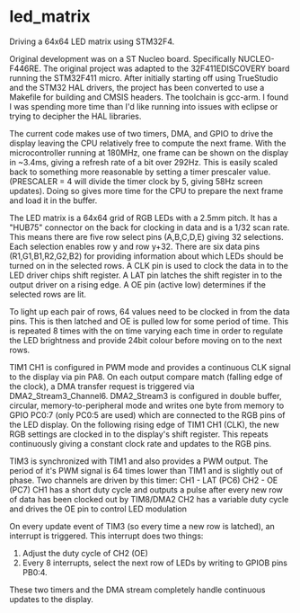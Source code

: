 # led_matrix
Driving a 64x64 LED matrix using STM32F4.

Original development was on a ST Nucleo board. Specifically NUCLEO-F446RE. The original project was adapted to the 32F411EDISCOVERY board running the STM32F411 micro.
After initially starting off using TrueStudio and the STM32 HAL drivers, the project has been converted to use a Makefile for building and CMSIS headers. The toolchain is gcc-arm. I found I was spending more time than I'd like running into issues with eclipse or trying to decipher the HAL libraries.

The current code makes use of two timers, DMA, and GPIO to drive the display leaving the CPU relatively free to compute the next frame. With the microcontroller running at 180MHz, one frame can be shown on the display in ~3.4ms, giving a refresh rate of a bit over 292Hz. This is easily scaled back to something more reasonable by setting a timer prescaler value. (PRESCALER = 4 will divide the timer clock by 5, giving 58Hz screen updates). Doing so gives more time for the CPU to prepare the next frame and load it in the buffer.

The LED matrix is a 64x64 grid of RGB LEDs with a 2.5mm pitch. It has a "HUB75" connector on the back for clocking in data and is a 1/32 scan rate. This means there are five row select pins (A,B,C,D,E) giving 32 selections. Each selection enables row y and row y+32. There are six data pins (R1,G1,B1,R2,G2,B2) for providing information about which LEDs should be turned on in the selected rows. A CLK pin is used to clock the data in to the LED driver chips shift register. A LAT pin latches the shift register in to the output driver on a rising edge. A OE pin (active low) determines if the selected rows are lit.

To light up each pair of rows, 64 values need to be clocked in from the data pins. This is then latched and OE is pulled low for some period of time. This is repeated 8 times with the on time varying each time in order to regulate the LED brightness and provide 24bit colour before moving on to the next rows.

TIM1 CH1 is configured in PWM mode and provides a continuous CLK signal to the display via pin PA8. On each output compare match (falling edge of the clock), a DMA transfer request is triggered via DMA2_Stream3_Channel6.
DMA2_Stream3 is configured in double buffer, circular, memory-to-peripheral mode and writes one byte from memory to GPIO PC0:7 (only PC0:5 are used) which are connected to the RGB pins of the LED display.
On the following rising edge of TIM1 CH1 (CLK), the new RGB settings are clocked in to the display's shift register. This repeats continuously giving a constant clock rate and updates to the RGB pins.

TIM3 is synchronized with TIM1 and also provides a PWM output. The period of it's PWM signal is 64 times lower than TIM1 and is slightly out of phase. Two channels are driven by this timer:
CH1 - LAT (PC6)
CH2 - OE (PC7)
CH1 has a short duty cycle and outputs a pulse after every new row of data has been clocked out by TIM8/DMA2
CH2 has a variable duty cycle and drives the OE pin to control LED modulation

On every update event of TIM3 (so every time a new row is latched), an interrupt is triggered. This interrupt does two things:
1. Adjust the duty cycle of CH2 (OE)
2. Every 8 interrupts, select the next row of LEDs by writing to GPIOB pins PB0:4.

These two timers and the DMA stream completely handle continuous updates to the display.
